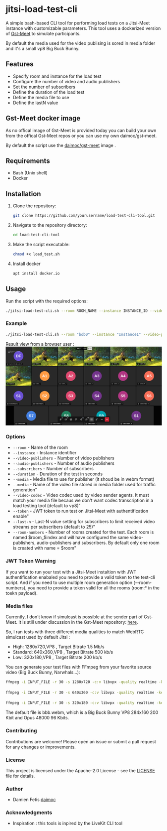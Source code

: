 # jitsi-load-test-cli

A simple bash-based CLI tool for performing load tests on a Jitsi-Meet instance with customizable parameters.
This tool uses a dockerized version of [Gst-Meet](https://github.com/avstack/gst-meet) to simulate participants.
 
By default the media used for the video publising is sored in media folder and it's a small vp8 Big Buck Bunny.

## Features



- Specify room and instance for the load test
- Configure the number of video and audio publishers
- Set the number of subscribers
- Define the duration of the load test
- Define the media file to use
- Define the lastN value

## Gst-Meet docker image

As no offical image of Gst-Meet is provided today you can build your own from the offical Gst-Meet repos or you can use my own daimoc/gst-meet.

By default the script use the [daimoc/gst-meet](https://hub.docker.com/r/daimoc/gst-meet) image .


## Requirements

- Bash (Unix shell)
- Docker

## Installation

1. Clone the repository:
    ```sh
    git clone https://github.com/yourusername/load-test-cli-tool.git
    ```
2. Navigate to the repository directory:
    ```sh
    cd load-test-cli-tool
    ```
3. Make the script executable:
    ```sh
    chmod +x load_test.sh
    ```
4. Install docker
   ```sh
   apt install docker.io
   ```

## Usage

Run the script with the required options:

```sh
./jitsi-load-test-cli.sh --room ROOM_NAME --instance INSTANCE_ID --video-publishers NUM_VIDEO_PUBLISHERS --audio-publishers NUM_AUDIO_PUBLISHERS --subscribers NUM_SUBSCRIBERS --duration DURATION_SECONDS
```

### Example

```sh
./jitsi-load-test-cli.sh --room "bob0" --instance "Instance1" --video-publishers 6 --audio-publishers 5 --subscribers 10 --duration 60 --token XXXXXXX
```

Result view from a browser user : 
![Test result view from a browser](docs/test.png)


### Options

- `--room` - Name of the room
- `--instance` - Instance identifier
- `--video-publishers` - Number of video publishers
- `--audio-publishers` - Number of audio publishers
- `--subscribers` - Number of subscribers
- `--duration` - Duration of the test in seconds
- `--media` - Media file to use for publisher (it shoud be in webm format)
- `--media` - Name of the video file stored in media folder used for traffic generation"
- `--video-codec` - Video codec used by video sender agents. It must match your media file becaus we don't want codec transcription in a load testing tool (default to vp8)"
- `--token` - JWT token to run test on Jitsi-Meet with authentification enable"
- `--last-n` - Last-N value setting for subscribers to limit received video streams per subscribers (default to 25)"
- `--room-numbers` - Number of rooms created for the test. Each room is named $room_$index and will have configured the same video-publishers, audio-publishers and  subscribers. By default only one room is created with name = $room"
  

### JWT Token Warning

If you want to run your test with a Jitsi-Meet instaltion with JWT authentification enabaled you need to provide a valid token to the test-cli script. And if you need to use multiple room generation option (--room-numbers), you need to provide a token valid for all the rooms (room:* in the toekn payload).

### Media files


Currently, I don't know if simulcast is possible at the sender part of Gst-Meet. It is still under discussion in the Gst-Meet repository: [here](https://github.com/avstack/gst-meet/issues/22#issuecomment-2188876696).

So, I ran tests with three different media qualities to match WebRTC simulcast used by default Jitsi :
- High: 1280x720,VP8 , Target Bitrate 1.5 Mb/s
- Standard: 640x360,VP8 , Target Bitrate 500 kb/s
- Low: 320x180,VP8 , Target Bitrate 200 kb/s


You can generate your test files with FFmpeg from your favorite source video (Big Buck Bunny, Narwhals...):

```sh
ffmpeg -i INPUT_FILE -r 30 -s 1280x720 -c:v libvpx -quality realtime -keyint_min 120  -minrate 1.5M -maxrate 1.5M -b:v 1.5M -c:a libopus -ac 2 result_high.webm 

ffmpeg -i INPUT_FILE -r 30 -s 640x360 -c:v libvpx -quality realtime -keyint_min 120  -minrate 500k -maxrate 500k -b:v 500k -c:a libopus -ac 2 result_standard.webm 

ffmpeg -i INPUT_FILE -r 30 -s 320x180 -c:v libvpx -quality realtime -keyint_min 120  -minrate 200k -maxrate 2M -b:v 200k -c:a libopus -ac 2 result_low.webm 
```
The default file is bbb.webm, which is a Big Buck Bunny VP8 284x160 200 Kbit and Opus 48000 96 Kbits.


### Contributing

Contributions are welcome! Please open an issue or submit a pull request for any changes or improvements.

### License

This project is licensed under the Apache-2.0 License - see the [LICENSE](LICENSE) file for details.

### Author

- Damien Fetis [daimoc](https://github.com/daimoc)

### Acknowledgments

- Inspiration : this tools is inpired by the LiveKit CLI tool
